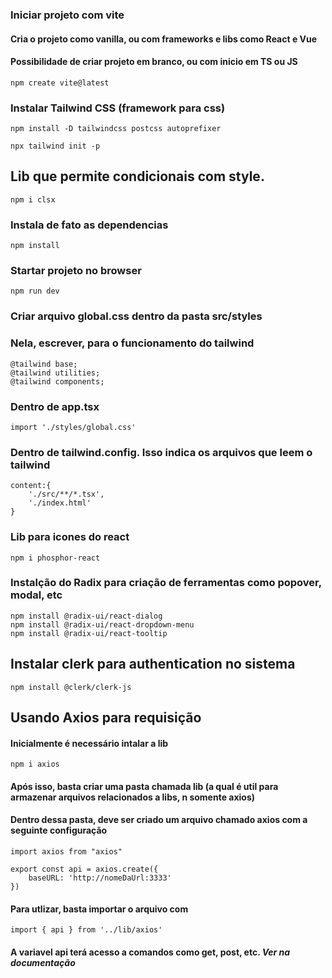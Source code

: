 ### Iniciar projeto com vite
#### Cria o projeto como vanilla, ou com frameworks e libs como React e Vue
#### Possibilidade de criar projeto em branco, ou com inicio em TS ou JS

	npm create vite@latest


### Instalar Tailwind CSS (framework para css)

	npm install -D tailwindcss postcss autoprefixer

	npx tailwind init -p


## Lib que permite condicionais com style. 

	npm i clsx

### Instala de fato as dependencias

	npm install

### Startar projeto no browser

	npm run dev

### Criar arquivo global.css dentro da pasta src/styles
### Nela, escrever, para o funcionamento do tailwind

	@tailwind base;
	@tailwind utilities;
	@tailwind components;

### Dentro de app.tsx

	import './styles/global.css'

### Dentro de tailwind.config. Isso indica os arquivos que leem o tailwind

	content:{
		'./src/**/*.tsx',
		'./index.html'
	}

### Lib para icones do react

	npm i phosphor-react


### Instalção do Radix para criação de ferramentas como popover, modal, etc

	npm install @radix-ui/react-dialog
	npm install @radix-ui/react-dropdown-menu
	npm install @radix-ui/react-tooltip


## Instalar clerk para authentication no sistema

	npm install @clerk/clerk-js

## Usando Axios para requisição
#### Inicialmente é necessário intalar a lib

	npm i axios

#### Após isso, basta criar uma pasta chamada lib (a qual é util para armazenar arquivos relacionados a libs, n somente axios)
#### Dentro dessa pasta, deve ser criado um arquivo chamado axios com a seguinte configuração

	import axios from "axios"

	export const api = axios.create({
		baseURL: 'http://nomeDaUrl:3333'
	})

#### Para utlizar, basta importar o arquivo com

	import { api } from '../lib/axios'

#### A variavel api terá acesso a comandos como get, post, etc. *Ver na documentação*